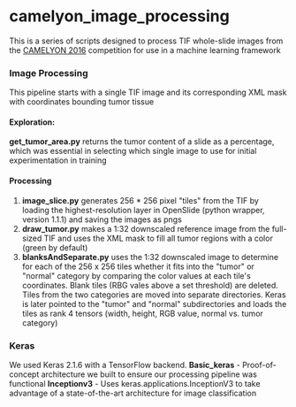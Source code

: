 # camelyon_image_processing

This is a series of scripts designed to process TIF whole-slide images from the [CAMELYON 2016](https://camelyon16.grand-challenge.org/Data/) competition for use in a machine learning framework



### Image Processing

This pipeline starts with a single TIF image and its corresponding XML mask with coordinates bounding tumor tissue

#### Exploration:
**get_tumor_area.py** returns the tumor content of a slide as a percentage, which was essential in selecting which single image to use for initial experimentation in training

#### Processing
1. **image_slice.py** generates 256 * 256 pixel "tiles" from the TIF by loading the highest-resolution layer in OpenSlide (python wrapper, version 1.1.1) and saving the images as pngs
2. **draw_tumor.py** makes a 1:32 downscaled reference image from the full-sized TIF and uses the XML mask to fill all tumor regions with a color (green by default)
3. **blanksAndSeparate.py** uses the 1:32 downscaled image to determine for each of the 256 x 256 tiles whether it fits into the "tumor" or "normal" category by comparing the color values at each tile's coordinates. Blank tiles (RBG vales above a set threshold) are deleted. Tiles from the two categories are moved into separate directories. Keras is later pointed to the "tumor" and "normal" subdirectories and loads the tiles as rank 4 tensors (width, height, RGB value, normal vs. tumor category)


### Keras

We used Keras 2.1.6 with a TensorFlow backend. 
**Basic_keras** - Proof-of-concept architecture we built to ensure our processing pipeline was functional
**Inceptionv3** - Uses keras.applications.InceptionV3 to take advantage of a state-of-the-art architecture for image classification
